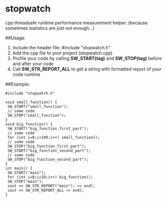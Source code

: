 # stopwatch
cpp threadsafe runtime performance measurement helper.
(because sometimes statistics are just not enough...)

##Usage:

1. Include the header file: #include "stopwatch.h"
2. Add the cpp file to your project (stopwatch.cpp)
3. Profile your code by calling **SW_START(tag)** and **SW_STOP(tag)** before and after your code
4. Call **SW_STR_REPORT_ALL** to get a string with formatted report of your code runtime

##Example:
``` 
#include "stopwatch.h"

void small_function() {
 SW_START("small_function");
 // some code
 SW_STOP("small_function");
}
void big_function() {
 SW_START("big_function_first_part");
 // some code
 for (int i=0;i<100;i++) small_function();
 // some code
 SW_STOP("big_function_first_part");
 SW_START("big_function_second_part");
 // some code
 SW_STOP("big_function_second_part");
}
int main() {
 SW_START("main");
 for (int i=0;i<10;i++) big_function();
 SW_STOP("main");
 cout << SW_STR_REPORT("main"); << endl;
 cout << SW_STR_REPORT_ALL << endl;
}
``` 

